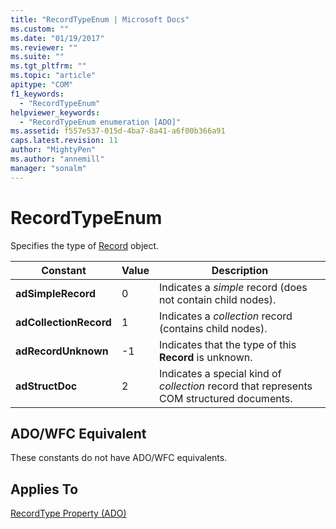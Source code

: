 ```yaml
---
title: "RecordTypeEnum | Microsoft Docs"
ms.custom: ""
ms.date: "01/19/2017"
ms.reviewer: ""
ms.suite: ""
ms.tgt_pltfrm: ""
ms.topic: "article"
apitype: "COM"
f1_keywords: 
  - "RecordTypeEnum"
helpviewer_keywords: 
  - "RecordTypeEnum enumeration [ADO]"
ms.assetid: f557e537-015d-4ba7-8a41-a6f00b366a91
caps.latest.revision: 11
author: "MightyPen"
ms.author: "annemill"
manager: "sonalm"
---
```

# RecordTypeEnum
Specifies the type of [Record](../../../ado/reference/ado-api/record-object-ado.md) object.  
  
|Constant|Value|Description|  
|--------------|-----------|-----------------|  
|**adSimpleRecord**|0|Indicates a *simple* record (does not contain child nodes).|  
|**adCollectionRecord**|1|Indicates a *collection* record (contains child nodes).|  
|**adRecordUnknown**|-1|Indicates that the type of this **Record** is unknown.|  
|**adStructDoc**|2|Indicates a special kind of *collection* record that represents COM structured documents.|  
  
## ADO/WFC Equivalent  
 These constants do not have ADO/WFC equivalents.  
  
## Applies To  
 [RecordType Property (ADO)](../../../ado/reference/ado-api/recordtype-property-ado.md)